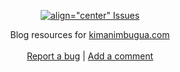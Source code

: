 <div id="top"></div>

<div align="center">
  
  [![align="center" Issues][issues-shield]][issues-url]

  <p align="center">
    Blog resources for <a href="https://kimanimbugua.com"> kimanimbugua.com </a>
    <br /><br />
    <a href="https://github.com/kimani-m/kmb-resources/issues">Report a bug</a>
    |
    <a href="https://github.com/kimani-m/kmb-resources/issues">Add a comment</a>
  </p>
  
</div>

<!-- PROJECT SHIELDS -->
<!--
*** I'm using markdown "reference style" links for readability.
*** Reference links are enclosed in brackets [ ] instead of parentheses ( ).
*** See the bottom of this document for the declaration of the reference variables
*** for contributors-url, forks-url, etc. This is an optional, concise syntax you may use.
*** https://www.markdownguide.org/basic-syntax/#reference-style-links
-->

<!-- MARKDOWN LINKS & IMAGES -->
<!-- https://www.markdownguide.org/basic-syntax/#reference-style-links -->
[forks-shield]: https://img.shields.io/github/forks/kimani-m/kmb-resources.svg?style=for-the-badge
[forks-url]: https://github.com/kimani-m/kmb-resources/network/members
[issues-shield]: https://img.shields.io/github/issues/kimani-m/kmb-resources.svg?style=for-the-badge
[issues-url]: https://github.com/kimani-m/kmb-resources/issues
[license-shield]: https://img.shields.io/github/license/kimani-m/kmb-resources.svg?style=for-the-badge
[license-url]: http://creativecommons.org/licenses/by/4.0/
